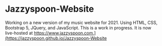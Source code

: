 # Jazzyspoon-Website

Working on a new version of my music website for 2021. Using HTML, CSS, Bootstrap 5, JQuery, and JavaScript. This is a work in progress.
It is now live-hosted at https://www.jazzyspoon.com.](https://jazzyspoon.github.io/Jazzyspoon-Website

